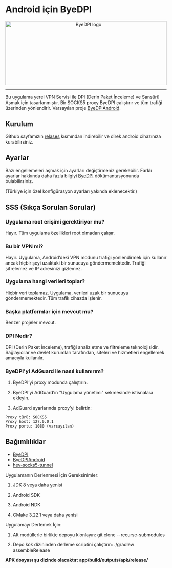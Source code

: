 # Android için ByeDPI

<div style="text-align: center;">
  <img alt="ByeDPI logo" src=".github/images/logo.svg" width="100%" height="200px">
</div>

---
Bu uygulama yerel VPN Servisi ile DPI (Derin Paket İnceleme) ve Sansürü Aşmak için tasarlanmıştır. Bir SOCKS5 proxy ByeDPI çalıştırır ve tüm trafiği üzerinden yönlendirir.
Varsayılan proje [ByeDPIAndroid](https://github.com/dovecoteescapee/ByeDPIAndroid/).

## Kurulum

Github sayfamızın [relases](https://github.com/nyaexx/ByeDPIAndroidTR/releases/) kısmından indirebilir ve direk android cihazınıza kurabilirsiniz.

## Ayarlar

Bazı engellemeleri aşmak için ayarları değiştirmeniz gerekebilir. Farklı ayarlar hakkında daha fazla bilgiyi [ByeDPI](https://github.com/hufrea/byedpi/blob/v0.13/README.md) dökümantasyonunda bulabilirsiniz.

(Türkiye için özel konfigürasyon ayarları yakında eklenecektir.)

## SSS (Sıkça Sorulan Sorular)

### Uygulama root erişimi gerektiriyor mu?
Hayır. Tüm uygulama özellikleri root olmadan çalışır.

###  Bu bir VPN mi?
Hayır. Uygulama, Android’deki VPN modunu trafiği yönlendirmek için kullanır ancak hiçbir şeyi uzaktaki bir sunucuya göndermemektedir. Trafiği şifrelemez ve IP adresinizi gizlemez.

### Uygulama hangi verileri toplar?
Hiçbir veri toplamaz. Uygulama, verileri uzak bir sunucuya göndermemektedir. Tüm trafik cihazda işlenir.

### Başka platformlar için mevcut mu?
Benzer projeler mevcut.

### DPI Nedir?
DPI (Derin Paket İnceleme), trafiği analiz etme ve filtreleme teknolojisidir. Sağlayıcılar ve devlet kurumları tarafından, siteleri ve hizmetleri engellemek amacıyla kullanılır.

### ByeDPI'yi AdGuard ile nasıl kullanırım?

  1. ByeDPI’yi proxy modunda çalıştırın.

  2. ByeDPI’yi AdGuard’ın "Uygulama yönetimi" sekmesinde istisnalara ekleyin.

  3. AdGuard ayarlarında proxy’yi belirtin:
    
```plaintext
Proxy türü: SOCKS5
Proxy host: 127.0.0.1
Proxy portu: 1080 (varsayılan)
   ```

## Bağımlılıklar

- [ByeDPI](https://github.com/hufrea/byedpi)
- [ByeDPIAndroid](https://github.com/dovecoteescapee/ByeDPIAndroid/)
- [hev-socks5-tunnel](https://github.com/heiher/hev-socks5-tunnel)

Uygulamanın Derlenmesi İçin Gereksinimler:

  1. JDK 8 veya daha yenisi

  2. Android SDK

  3. Android NDK

  4. CMake 3.22.1 veya daha yenisi

Uygulamayı Derlemek İçin:

  1. Alt modüllerle birlikte depoyu klonlayın:
    git clone --recurse-submodules

  2. Depo kök dizininden derleme scriptini çalıştırın:
    ./gradlew assembleRelease

**APK dosyası şu dizinde olacaktır:
app/build/outputs/apk/release/**
